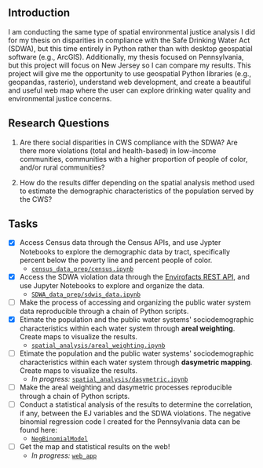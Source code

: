 ## Introduction

I am conducting the same type of spatial environmental justice analysis I did for my thesis on disparities in compliance with the Safe Drinking Water Act (SDWA), but this time entirely in Python rather than with desktop geospatial software (e.g., ArcGIS). Additionally, my thesis focused on Pennsylvania, but this project will focus on New Jersey so I can compare my results.  This project will give me the opportunity to use geospatial Python libraries (e.g., geopandas, rasterio), understand web development, and create a beautiful and useful web map where the user can explore drinking water quality and environmental justice concerns.

## Research Questions

1) Are there social disparities in CWS compliance with the SDWA? Are there more violations (total and health-based) in low-income communities, communities with a higher proportion of people of color, and/or rural communities?

2) How do the results differ depending on the spatial analysis method used to estimate the demographic characteristics of the population served by the CWS? 

## Tasks

- [x] Access Census data through the Census APIs, and use Jypter Notebooks to explore the demographic data by tract, specifically percent below the poverty line and percent people of color. 
  - [`census_data_prep/census.ipynb`](https://github.com/zstatmanweil/EJ-analysis-map/tree/master/census_data_prep/census.ipynb)
- [x] Access the SDWA violation data through the [Envirofacts REST API](https://www.epa.gov/enviro/other-service-enabled-data), and use Jupyter Notebooks to explore and organize the data. 
  - [`SDWA_data_prep/sdwis_data.ipynb`](https://github.com/zstatmanweil/EJ-analysis-map/tree/master/SDWA_data_prep/sdwis_data.ipynb)
- [ ] Make the process of accessing and organizing the public water system data reproducible through a chain of Python scripts.
- [x] Etimate the population and the public water systems' sociodemographic characteristics within each water system through **areal weighting**. Create maps to visualize the results.
  - [`spatial_analysis/areal_weighting.ipynb`](https://github.com/zstatmanweil/EJ-analysis-map/blob/master/spatial_analysis/areal_weighting.ipynb)
- [ ] Etimate the population and the public water systems' sociodemographic characteristics within each water system through **dasymetric mapping**. Create maps to visualize the results.
  - *In progress:* [`spatial_analysis/dasymetric.ipynb`](https://github.com/zstatmanweil/EJ-analysis-map/blob/master/spatial_analysis/dasymetric.ipynb)
- [ ] Make the areal weighting and dasymetric processes reproducible through a chain of Python scripts.
- [ ] Conduct a statistical analysis of the results to determine the correlation, if any, between the EJ variables and the SDWA violations. The negative binomial regression code I created for the Pennsylvania data can be found here: 
  - [`NegBinomialModel`](https://github.com/zstatmanweil/NegBinomialModel) 
- [ ] Get the map  and statistical results on the web!
  - *In progress:* [`web_app`](https://github.com/zstatmanweil/EJ-analysis-map/blob/master/web_app)





